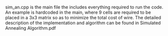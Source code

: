 sim_an.cpp is the main file the includes everything required to run the code. 
An example is hardcoded in the main, where 9 cells are required to be placed in a 3x3 matrix so as to minimize the total cost of wire.
The detailed description of the implementation and algorithm can be found in Simulated Annealing Algorithm.pdf
